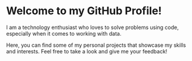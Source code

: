 # Welcome to my GitHub Profile!

I am a technology enthusiast who loves to solve problems using code, especially when it comes to working with data.

Here, you can find some of my personal projects that showcase my skills and interests. Feel free to take a look and give me your feedback!
